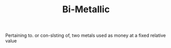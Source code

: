 ---
title: Bi-Metallic
letter: B
permalink: "/definitions/bi-metallic.html"
body: Pertaining to. or con-slsting of, two metals used as money at a fixed relative
  value
published_at: '2018-07-07'
source: Black's Law Dictionary
layout: post
---